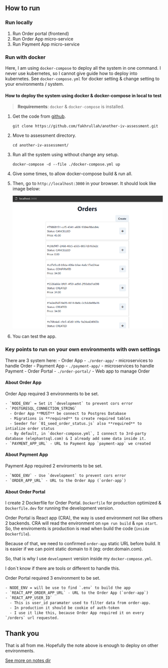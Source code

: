 
## How to run

### Run locally

1. Run Order portal (frontend)
2. Run Order App micro-service
3. Run Payment App micro-service

### Run with docker

Here, I am using `docker-compose` to deploy all the system in one command.
I never use kubernetes, so I cannot give guide how to deploy into kubernetes.
See `docker-compose.yml` for docker setting & change setting to your environments / system.

#### How to deploy the system using docker & docker-compose in local to test

> **Requirements**: `docker` & `docker-compose` is installed.

1. Get the code from [github](https://github.com/fakhrullah/another-iv-assessment).
   
   ```
   git clone https://github.com/fakhrullah/another-iv-assessment.git
   ```

2. Move to assessment directory.
   ```
   cd another-iv-assessment/
   ```

3. Run all the system using without change any setup.
   ```
   docker-compose -d --file ./docker-compose.yml up
   ```

4. Give some times, to allow docker-compose build & run all.

5. Then, go to `http://localhost:3000` in your browser. It should look like image below:
   
   ![screenshot](./screenshot.png)

6. You can test the app.

### Key points to run on your own environments with own settings

There are 3 system here:
    - Order App - `./order-app/` - microservices to handle Order
    - Payment App - `./payment-app/` - microservices to handle Payment
    - Order Portal - `./order-portal/` - Web app to manage Order

#### About Order App

Order App required 3 environments to be set. 

    - `NODE_ENV` = Set it `development` to prevent cors error
    - `POSTGRESQL_CONNECTION_STRING` 
      - Order App **MUST** be connect to Postgres Database
      - Migrations is **required** to create required tables
      - Seeder for `01_seed_order_status.js` also **required** to intialize order status
      - By default, in `docker-compose.yml`, I connect to 3rd-party database (elephantsql.com) & I already add some data inside it.
    - `PAYMENT_APP_URL` - URL to Payment App `payment-app` we created 
  
#### About Payment App

Payment App required 2 enviroments to be set.

    - `NODE_ENV` - Use `development` to prevent cors error
    - `ORDER_APP_URL` - URL to the Order App (`order-app`)

#### About Order Portal

I create 2 Dockerfile for Order Portal. `Dockerfile` for production optimized & `Dockerfile.dev` for running the development version.

Order Portal is React app (CRA), the way is used environment not like others 2 backends. CRA will read the environment on `npm run build` & `npm start`.
So, the enviroments is production is read when build the code (`inside Dockerfile`).

Because of that, we need to confirmed `order-app` static URL before build. It is easier if we can point static domain to it (eg: order.domain.com).

So, that is why I use `development` version inside my `docker-compose.yml`.

I don`t know if there are tools or different to handle this.

Order Portal required 3 environment to be set.

    - NODE_ENV = will be use to find `.env` to build the app
    - `REACT_APP_ORDER_APP_URL` - URL to the Order App (`order-app`)
    - `REACT_APP_USER_ID`
      - This is user_id paramater used to filter data from order-app.
      - In production it should be cookie of auth-token
      - I use it like this, because Order App required it on every `/orders` url requested.
  
## Thank you

That is all from me. Hopefully the note above is enough to deploy on other environments.

[See more on notes dir](notes/toc.md)
